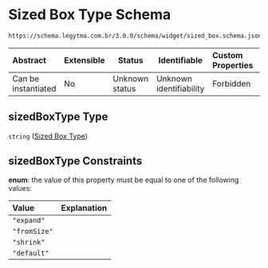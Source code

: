 # Sized Box Type Schema

```txt
https://schema.legytma.com.br/3.0.0/schema/widget/sized_box.schema.json#/properties/sizedBoxType
```




| Abstract            | Extensible | Status         | Identifiable            | Custom Properties | Additional Properties | Access Restrictions | Defined In                                                                               |
| :------------------ | ---------- | -------------- | ----------------------- | :---------------- | --------------------- | ------------------- | ---------------------------------------------------------------------------------------- |
| Can be instantiated | No         | Unknown status | Unknown identifiability | Forbidden         | Allowed               | none                | [sized_box.schema.json\*](../schema/widget/sized_box.schema.json) |

## sizedBoxType Type

`string` ([Sized Box Type](sized_box-properties-sized-box-type.md))

## sizedBoxType Constraints

**enum**: the value of this property must be equal to one of the following values:

| Value        | Explanation |
| :----------- | ----------- |
| `"expand"`   |             |
| `"fromSize"` |             |
| `"shrink"`   |             |
| `"default"`  |             |
